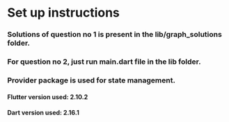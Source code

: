 # Set up instructions

### Solutions of question no 1 is present in the lib/graph_solutions folder.

### For question no 2, just run main.dart file in the lib folder.

### Provider package is used for state management.

#### Flutter version used: 2.10.2

#### Dart version used: 2.16.1

